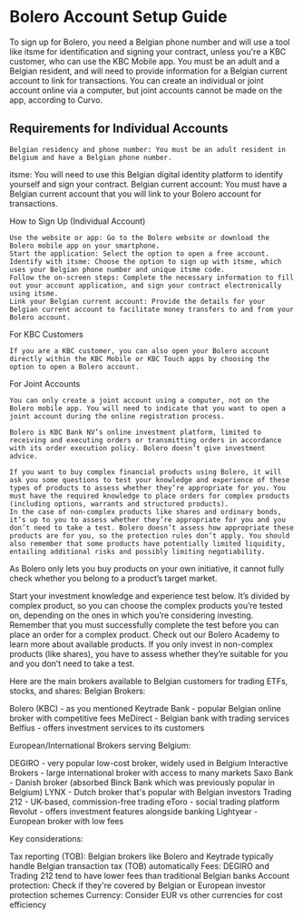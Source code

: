 # Bolero Account Setup Guide

To sign up for Bolero, you need a Belgian phone number and will use a tool like
itsme for identification and signing your contract, unless you're a KBC customer, who can use the KBC Mobile app. You must be an adult and a Belgian resident, and will need to provide information for a Belgian current account to link for transactions. You can create an individual or joint account online via a computer, but joint accounts cannot be made on the app, according to Curvo.

## Requirements for Individual Accounts

    Belgian residency and phone number: You must be an adult resident in Belgium and have a Belgian phone number. 

itsme: You will need to use this Belgian digital identity platform to identify yourself and sign your contract. 
Belgian current account: You must have a Belgian current account that you will link to your Bolero account for transactions. 

How to Sign Up (Individual Account)

    Use the website or app: Go to the Bolero website or download the Bolero mobile app on your smartphone.
    Start the application: Select the option to open a free account.
    Identify with itsme: Choose the option to sign up with itsme, which uses your Belgian phone number and unique itsme code.
    Follow the on-screen steps: Complete the necessary information to fill out your account application, and sign your contract electronically using itsme.
    Link your Belgian current account: Provide the details for your Belgian current account to facilitate money transfers to and from your Bolero account. 

For KBC Customers

    If you are a KBC customer, you can also open your Bolero account directly within the KBC Mobile or KBC Touch apps by choosing the option to open a Bolero account. 

For Joint Accounts

    You can only create a joint account using a computer, not on the Bolero mobile app. You will need to indicate that you want to open a joint account during the online registration process. 

    Bolero is KBC Bank NV’s online investment platform, limited to receiving and executing orders or transmitting orders in accordance with its order execution policy. Bolero doesn’t give investment advice.

    If you want to buy complex financial products using Bolero, it will ask you some questions to test your knowledge and experience of these types of products to assess whether they’re appropriate for you. You must have the required knowledge to place orders for complex products (including options, warrants and structured products).
    In the case of non-complex products like shares and ordinary bonds, it’s up to you to assess whether they’re appropriate for you and you don’t need to take a test. Bolero doesn’t assess how appropriate these products are for you, so the protection rules don’t apply. You should also remember that some products have potentially limited liquidity, entailing additional risks and possibly limiting negotiability.

As Bolero only lets you buy products on your own initiative, it cannot fully check whether you belong to a product’s target market.

Start your investment knowledge and experience test below. It’s divided by complex product, so you can choose the complex products you’re tested on, depending on the ones in which you’re considering investing. Remember that you must successfully complete the test before you can place an order for a complex product. Check out our Bolero Academy to learn more about available products. If you only invest in non-complex products (like shares), you have to assess whether they’re suitable for you and you don’t need to take a test.

Here are the main brokers available to Belgian customers for trading ETFs, stocks, and shares:
Belgian Brokers:

Bolero (KBC) - as you mentioned
Keytrade Bank - popular Belgian online broker with competitive fees
MeDirect - Belgian bank with trading services
Belfius - offers investment services to its customers

European/International Brokers serving Belgium:

DEGIRO - very popular low-cost broker, widely used in Belgium
Interactive Brokers - large international broker with access to many markets
Saxo Bank - Danish broker (absorbed Binck Bank which was previously popular in Belgium)
LYNX - Dutch broker that's popular with Belgian investors
Trading 212 - UK-based, commission-free trading
eToro - social trading platform
Revolut - offers investment features alongside banking
Lightyear - European broker with low fees

Key considerations:

Tax reporting (TOB): Belgian brokers like Bolero and Keytrade typically handle Belgian transaction tax (TOB) automatically
Fees: DEGIRO and Trading 212 tend to have lower fees than traditional Belgian banks
Account protection: Check if they're covered by Belgian or European investor protection schemes
Currency: Consider EUR vs other currencies for cost efficiency
